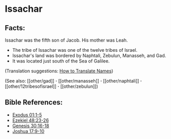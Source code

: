 # Issachar #

## Facts: ##

Issachar was the fifth son of Jacob. His mother was Leah.

* The tribe of Issachar was one of the twelve tribes of Israel.
* Issachar's land was bordered by Naphtali, Zebulun, Manasseh, and Gad.
* It was located just south of the Sea of Galilee. 

(Translation suggestions: [How to Translate Names](en/ta-vol1/translate/man/translate-names))

(See also: [[other/gad]] **·** [[other/manasseh]] **·** [[other/naphtali]] **·** [[other/12tribesofisrael]] **·** [[other/zebulun]])

## Bible References: ##

* [Exodus 01:1-5](en/tn/exo/help/01/01)
* [Ezekiel 48:23-26](en/tn/ezk/help/48/23)
* [Genesis 30:16-18](en/tn/gen/help/30/16)
* [Joshua 17:9-10](en/tn/jos/help/17/09)